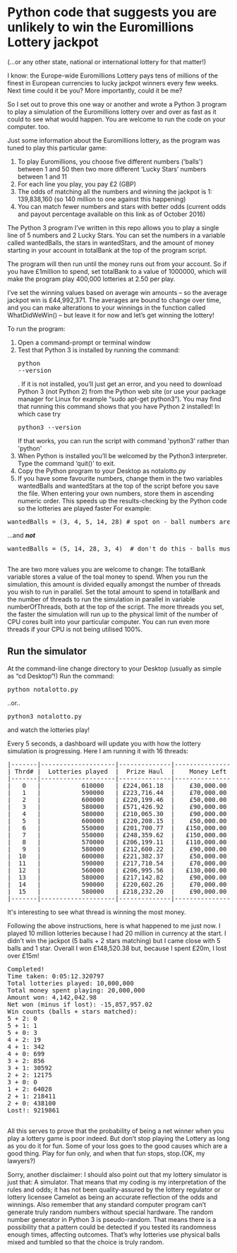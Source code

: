 # Python code that suggests you are unlikely to win the Euromillions Lottery jackpot

(…or any other state, national or international lottery for that matter!)

I know: the Europe-wide Euromillions Lottery pays tens of millions of the finest in European currencies to lucky jackpot winners every few weeks. Next time could it be you? More importantly, could it be me?

So I set out to prove this one way or another and wrote a Python 3 program to play a simulation of the Euromillions lottery over and over as fast as it could to see what would happen. You are welcome to run the code on your computer. too.

Just some information about the Euromillions lottery, as the program was tuned to play this particular game:

1. To  play Euromillions, you choose five different numbers ('balls') between 1 and 50 then two more different ‘Lucky Stars’ numbers between 1 and 11
2. For each line you play, you pay £2 (GBP)
3. The odds of matching all the numbers and winning the jackpot is 1: 139,838,160 (so 140 million to one against this happening)
4. You can match fewer numbers and stars with better odds (current odds and payout percentage available on this link as of October 2016)

The Python 3 program I’ve written  in this repo allows you to play a single line of 5 numbers and 2 Lucky Stars. You can set the numbers in a variable called wantedBalls, the stars in wantedStars, and the amount of money starting in your account in totalBank at the top of the program script.

The program will then run until the money runs out from your account. So if you have £1million to spend, set totalBank to a value of 1000000, which will make the program play 400,000 lotteries at 2.50 per play.

I’ve set the winning values based on average win amounts – so the average jackpot win is £44,992,371. The averages are bound to change over time, and you can make alterations to your winnings in the function called WhatDidWeWin() – but leave it for now and let’s get winning the lottery!

To run the program:

1. Open a command-prompt or terminal window
2. Test that Python 3 is installed by running the command:<pre>python --version</pre>. If it is not installed, you’ll just get an error, and you need to download Python 3 (not Python 2) from the Python web site (or use your package manager for Linux for example “sudo apt-get python3“).
You may find that running this command shows that you have Python 2 installed! In which case try <pre>python3 --version</pre>If that works, you can run the script with command 'python3' rather than 'python' 
3. When Python is installed you’ll be welcomed by the Python3 interpreter. Type the command ‘quit()’ <return> to exit.
4. Copy the Python program to your Desktop as notalotto.py
5. If you have some favourite numbers, change them in the two variables wantedBalls and wantedStars at the top of the script before you save the file. When entering your own numbers, store them in ascending numeric order. This speeds up the results-checking by the Python code so the lotteries are played faster For example:

<pre>
wantedBalls = (3, 4, 5, 14, 28) # spot on - ball numbers are in ascending order
</pre> ...and <b><i>not</i></b> <pre>wantedBalls = (5, 14, 28, 3, 4)  # don't do this - balls must be in the ascending order
</pre>
The are two more values you are welcome to change:
The totalBank variable stores a value of the toal money to spend. When you run the simulation, this amount is divided equally amongst the number of threads you wish to run in parallel.
Set the total amount to spend in totalBank and the number of threads to run the simulation in parallel in variable numberOfThreads, both at the top of the script.
The more threads you set, the faster the simulation will run up to the physical limit of the number of CPU cores built into your particular computer. You can run even more threads if
your CPU is not being utilised 100%.


## Run the simulator
At the command-line change directory to your Desktop (usually as simple as “cd Desktop“!)
Run the command: <pre>python notalotto.py</pre> ..or.. <pre>python3 notalotto.py</pre> and watch the lotteries play! 

Every 5 seconds, a dashboard will update you with how the lottery simulation is progressing. Here I am running it with 16 threads:
<pre>
|-------|--------------------|--------------|---------------|
| Thrd# |  Lotteries played  |  Prize Haul  |    Money Left |
|-------|--------------------|--------------|---------------|
|   0   |           610000   | £224,061.18  |    £30,000.00 |    
|   1   |           590000   | £223,716.44  |    £70,000.00 |    
|   2   |           600000   | £220,199.46  |    £50,000.00 |    
|   3   |           580000   | £571,426.92  |    £90,000.00 |    
|   4   |           580000   | £210,065.30  |    £90,000.00 |    
|   5   |           600000   | £220,208.15  |    £50,000.00 |    
|   6   |           550000   | £201,700.77  |   £150,000.00 |    
|   7   |           550000   | £248,359.62  |   £150,000.00 |    
|   8   |           570000   | £206,199.11  |   £110,000.00 |    
|   9   |           580000   | £212,600.22  |    £90,000.00 |    
|  10   |           600000   | £221,382.37  |    £50,000.00 |    
|  11   |           590000   | £217,710.54  |    £70,000.00 |    
|  12   |           560000   | £206,995.56  |   £130,000.00 |    
|  13   |           580000   | £217,142.82  |    £90,000.00 |    
|  14   |           590000   | £220,602.26  |    £70,000.00 |    
|  15   |           580000   | £218,232.20  |    £90,000.00 |    
|-------|--------------------|--------------|---------------|
</pre> 
It's interesting to see what thread is winning the most money.

Following the above instructions, here is what happened to me just now.
I played 10 million lotteries because I had 20 million in currency at the start.
I didn't win the jackpot (5 balls + 2 stars matching) but I came close with 5 balls and 1 star.
Overall I won £148,520.38 but, because I spent £20m, I lost over £15m!
<pre>
Completed!
Time taken: 0:05:12.320797
Total lotteries played: 10,000,000
Total money spent playing: 20,000,000
Amount won: 4,142,042.98
Net won (minus if lost): -15,857,957.02
Win counts (balls + stars matched):
5 + 2: 0
5 + 1: 1
5 + 0: 3
4 + 2: 19
4 + 1: 342
4 + 0: 699
3 + 2: 856
3 + 1: 30592
2 + 2: 12175
3 + 0: 0
1 + 2: 64028
2 + 1: 218411
2 + 0: 438100
Lost!: 9219861

</pre>

All this serves to prove that the probability of being a net winner when you play a lottery game is poor indeed.  But don’t stop playing the Lottery as long as you do it for fun. Some of your loss goes to the good causes which are a good thing. Play for fun only, and when that fun stops, stop.(OK, my lawyers?)

Sorry, another disclaimer: I should also point out that my lottery simulator is just that: A simulator. That means that my coding is my interpretation of the rules and odds; it has not been quality-assured by the lottery regulator or lottery licensee Camelot as being an accurate reflection of the odds and winnings. Also remember that any standard computer program can’t generate truly random numbers without special hardware. The random number generator in Python 3 is pseudo-random. That means there is a possibility that a pattern could be detected if you tested its randomness enough times, affecting outcomes. That’s why lotteries use physical balls mixed and tumbled so that the choice is truly random.

